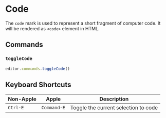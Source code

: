 # Code

The `code` mark is used to represent a short fragment of computer code. It will be rendered as `<code>` element in HTML.

<!-- @include: @/examples/code.md -->

## Commands

### `toggleCode`

```ts
editor.commands.toggleCode()
```

## Keyboard Shortcuts

| Non-Apple | Apple       | Description                          |
| --------- | ----------- | ------------------------------------ |
| `Ctrl-E`  | `Command-E` | Toggle the current selection to code |
